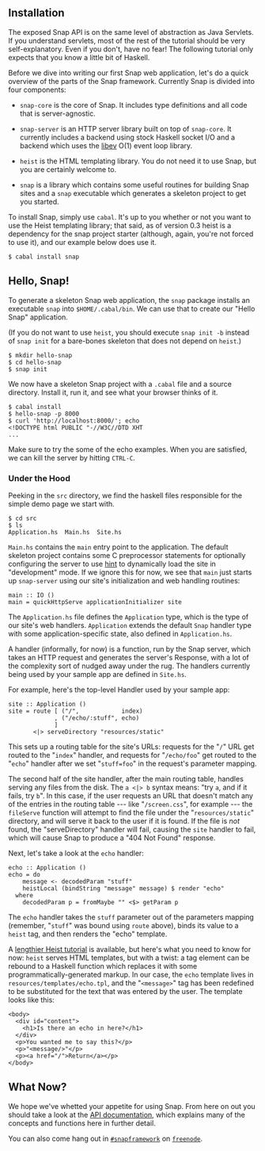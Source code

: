 ## Installation

The exposed Snap API is on the same level of abstraction as Java Servlets. If
you understand servlets, most of the rest of the tutorial should be very
self-explanatory. Even if you don't, have no fear!  The following tutorial only
expects that you know a little bit of Haskell.

Before we dive into writing our first Snap web application, let's do a quick
overview of the parts of the Snap framework. Currently Snap is divided into
four components:


  - `snap-core` is the core of Snap. It includes type definitions and all code
  that is server-agnostic.

  - `snap-server` is an HTTP server library built on top of `snap-core`. It
  currently includes a backend using stock Haskell socket I/O and a backend
  which uses the [libev](http://software.schmorp.de/pkg/libev.html) O(1) event
  loop library.

  - `heist` is the HTML templating library. You do not need it to use Snap,
  but you are certainly welcome to.

  - `snap` is a library which contains some useful routines for building Snap
  sites and a `snap` executable which generates a skeleton project to get you
  started.
  
To install Snap, simply use `cabal`. It's up to you whether or not you want to
use the Heist templating library; that said, as of version 0.3 heist is a
dependency for the snap project starter (although, again, you're not forced to
use it), and our example below does use it.

~~~~~~ {.shell}
$ cabal install snap
~~~~~~

## Hello, Snap!

To generate a skeleton Snap web application, the `snap` package installs an
executable `snap` into `$HOME/.cabal/bin`. We can use that to create our "Hello
Snap" application.

(If you do not want to use `heist`, you should execute `snap init -b` instead
of `snap init` for a bare-bones skeleton that does not depend on `heist`.)

~~~~~~ {.shell}
$ mkdir hello-snap
$ cd hello-snap
$ snap init
~~~~~~

We now have a skeleton Snap project with a `.cabal` file and a source
directory. Install it, run it, and see what your browser thinks of it.

~~~~~~ {.shell}
$ cabal install
$ hello-snap -p 8000
$ curl 'http://localhost:8000/'; echo
<!DOCTYPE html PUBLIC "-//W3C//DTD XHT
...
~~~~~~

Make sure to try the some of the echo examples. When you are satisfied, we can
kill the server by hitting `CTRL-C`.


### Under the Hood

Peeking in the `src` directory, we find the haskell files responsible for the
simple demo page we start with.  

~~~~~ {.shell}
$ cd src
$ ls 
Application.hs  Main.hs  Site.hs
~~~~~

`Main.hs` contains the `main` entry point to the application. The default
skeleton project contains some C preprocessor statements for optionally
configuring the server to use [hint](http://hackage.haskell.org/package/hint)
to dynamically load the site in "development" mode. If we ignore this for now,
we see that `main` just starts up `snap-server` using our site's initialization
and web handling routines:

~~~~~~ {.haskell}
main :: IO ()
main = quickHttpServe applicationInitializer site
~~~~~~

The `Application.hs` file defines the `Application` type, which is the type of
our site's web handlers. `Application` extends the default `Snap` handler type
with some application-specific state, also defined in `Application.hs`.

A handler (informally, for now) is a function, run by the Snap server, which
takes an HTTP request and generates the server's Response, with a lot of the
complexity sort of nudged away under the rug. The handlers currently being used
by your sample app are defined in `Site.hs`.

For example, here's the top-level Handler used by your sample app:

~~~~~~ {.haskell}
site :: Application ()
site = route [ ("/",            index)
             , ("/echo/:stuff", echo)
             ]
       <|> serveDirectory "resources/static"
~~~~~~

This sets up a routing table for the site's URLs: requests for the "`/`" URL
get routed to the "`index`" handler, and requests for "`/echo/foo`" get routed
to the "`echo`" handler after we set "`stuff=foo`" in the request's parameter
mapping.

The second half of the site handler, after the main routing table, handles
serving any files from the disk. The `a <|> b` syntax means: "try `a`, and if
it fails, try `b`". In this case, if the user requests an URL that doesn't
match any of the entries in the routing table --- like "`/screen.css`", for
example --- the `fileServe` function will attempt to find the file under the
"`resources/static`" directory, and will serve it back to the user if it is
found. If the file is *not* found, the "serveDirectory" handler will fail,
causing the `site` handler to fail, which will cause Snap to produce a
"404 Not Found" response.


Next, let's take a look at the `echo` handler:

~~~~~ {.haskell}
echo :: Application ()
echo = do
    message <- decodedParam "stuff"
    heistLocal (bindString "message" message) $ render "echo"
  where
    decodedParam p = fromMaybe "" <$> getParam p
~~~~~

The `echo` handler takes the `stuff` parameter out of the parameters mapping
(remember, "`stuff`" was bound using `route` above), binds its value to a
`heist` tag, and then renders the "echo" template.

A [lengthier Heist tutorial](/docs/tutorials/heist/) is available, but here's
what you need to know for now: `heist` serves HTML templates, but with a
twist: a tag element can be rebound to a Haskell function which replaces it
with some programmatically-generated markup. In our case, the `echo` template
lives in `resources/templates/echo.tpl`, and the "`<message>`" tag has been
redefined to be substituted for the text that was entered by the user. The
template looks like this:

~~~~~ {.html}
<body>
  <div id="content">
    <h1>Is there an echo in here?</h1>
  </div>
  <p>You wanted me to say this?</p>
  <p>"<message/>"</p>
  <p><a href="/">Return</a></p>
</body>
~~~~~


## What Now?

We hope we've whetted your appetite for using Snap. From here on out you should
take a look at the [API documentation](/docs/latest/snap-core/index.html),
which explains many of the concepts and functions here in further detail.

You can also come hang out in
[`#snapframework`](http://webchat.freenode.net/?channels=snapframework&uio=d4)
on [`freenode`](http://freenode.net/).
